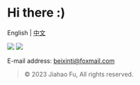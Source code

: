 # Hi there :)

English | [中文](https://beixinti.github.io/beixinti/docs/notion_homepage.html)

[![](https://img.shields.io/badge/-doante-4CAF50.svg?style=for-the-badge)](https://github.com/beixinti/beixinti/blob/main/docs/donate.md)
[![](https://img.shields.io/badge/-Contact-2196F3.svg?style=for-the-badge)](https://github.com/beixinti/beixinti/blob/main/docs/contact.md)

E-mail address: beixinti@foxmail.com

> © 2023 Jiahao Fu, All rights reserved.  
